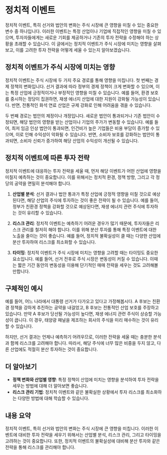 # 정치적 이벤트

정치적 이벤트, 특히 선거와 법안의 변화는 주식 시장에 큰 영향을 미칠 수 있는 중요한 변수 중 하나입니다. 이러한 이벤트는 특정 산업이나 기업에 직접적인 영향을 미칠 수 있으며, 투자자들에게는 새로운 기회를 제공하거나 기존의 투자 전략을 수정해야 하는 상황을 초래할 수 있습니다. 이 글에서는 정치적 이벤트가 주식 시장에 미치는 영향을 살펴보고, 이를 고려한 투자 전략을 어떻게 세울 수 있는지 알아보겠습니다.

## 정치적 이벤트가 주식 시장에 미치는 영향

정치적 이벤트는 주식 시장에 두 가지 주요 경로를 통해 영향을 미칩니다. 첫 번째는 경제 정책의 변화입니다. 선거 결과에 따라 정부의 경제 정책이 크게 변화할 수 있으며, 이는 특정 산업에 긍정적이거나 부정적인 영향을 미칠 수 있습니다. 예를 들어, 환경 보호를 중시하는 정당이 집권하면, 재생 에너지 산업에 대한 지원이 강화될 가능성이 있습니다. 반면, 전통적인 화석 연료 산업은 규제 강화로 인해 어려움을 겪을 수 있습니다.

두 번째 경로는 법안의 제정이나 개정입니다. 새로운 법안이 통과되거나 기존 법안이 수정되면, 해당 법안의 영향을 받는 산업이나 기업의 주가가 변동할 수 있습니다. 예를 들어, 최저 임금 인상 법안이 통과되면, 인건비가 높은 기업들은 비용 부담이 증가할 수 있으며, 이로 인해 수익성이 악화될 수 있습니다. 반면, 소비자 보호를 강화하는 법안이 통과되면, 소비자 신뢰가 증가하여 해당 산업의 수익성이 개선될 수 있습니다.

## 정치적 이벤트에 따른 투자 전략

정치적 이벤트에 대응하는 투자 전략을 세울 때, 먼저 해당 이벤트가 어떤 산업에 영향을 미칠지 예측하는 것이 중요합니다. 이를 위해서는 정치적 환경, 정책 방향, 그리고 각 정당의 공약을 면밀히 분석해야 합니다.

1. **산업별 분석**: 선거 결과나 법안 통과가 특정 산업에 긍정적 영향을 미칠 것으로 예상된다면, 해당 산업의 주식에 투자하는 것이 좋은 전략이 될 수 있습니다. 예를 들어, 정부가 친환경 정책을 강화할 것으로 예상된다면, 재생 에너지 관련 주식에 투자하는 것이 유리할 수 있습니다.

2. **리스크 관리**: 정치적 이벤트는 예측하기 어려운 경우가 많기 때문에, 투자자들은 리스크 관리를 철저히 해야 합니다. 이를 위해 분산 투자를 통해 특정 이벤트에 대한 노출을 줄이는 것이 좋습니다. 예를 들어, 정치적 불확실성이 클 때는 다양한 산업에 분산 투자하여 리스크를 최소화할 수 있습니다.

3. **타이밍**: 정치적 이벤트가 주식 시장에 미치는 영향을 고려할 때는 타이밍도 중요한 요소입니다. 예를 들어, 선거 전후로 주식 시장은 변동성이 커질 수 있습니다. 이때는 짧은 기간 동안의 변동성을 이용해 단기적인 매매 전략을 세우는 것도 고려해볼 만합니다.

## 구체적인 예시

예를 들어, 어느 나라에서 대통령 선거가 다가오고 있다고 가정해봅시다. A 후보는 친환경 정책을 강하게 추진하는 공약을 내걸었고, B 후보는 전통적인 산업 보호를 주장하고 있습니다. 만약 A 후보가 당선될 가능성이 높다면, 재생 에너지 관련 주식이 상승할 가능성이 큽니다. 이 경우, 태양광 패널을 제조하는 회사의 주식을 미리 매수하는 것이 유리할 수 있습니다.

하지만, 선거 결과는 언제나 예측하기 어려우므로, 이러한 전략을 세울 때는 충분한 분석과 함께 리스크를 고려해야 합니다. 따라서, 해당 주식에 너무 많은 비중을 두지 않고, 다른 산업에도 적절히 분산 투자하는 것이 중요합니다.

## 더 알아보기

* **정책 변화와 산업별 영향**: 특정 정책이 산업에 미치는 영향을 분석하여 투자 전략을 세우는 방법에 대해 더 알아보면 좋습니다.
* **리스크 관리 기법**: 정치적 이벤트와 같은 불확실한 상황에서 투자 리스크를 최소화하는 다양한 방법에 대해 학습할 수 있습니다.

## 내용 요약

정치적 이벤트, 특히 선거와 법안의 변화는 주식 시장에 큰 영향을 미칩니다. 이러한 이벤트에 대비한 투자 전략을 세우기 위해서는 산업별 분석, 리스크 관리, 그리고 타이밍을 고려하는 것이 중요합니다. 또한, 정치적 이벤트의 불확실성에 대비해 분산 투자와 같은 전략을 통해 리스크를 관리해야 합니다.